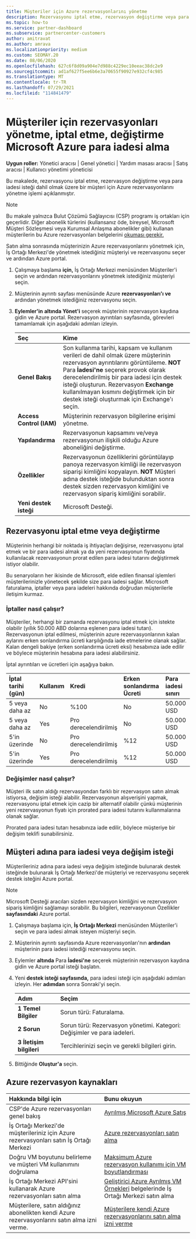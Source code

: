 ```yaml
---
title: Müşteriler için Azure rezervasyonlarını yönetme
description: Rezervasyonu iptal etme, rezervasyon değiştirme veya para iadesi isteği gibi bir müşteri için Azure rezervasyonlarını yönetmeyi öğrenin.
ms.topic: how-to
ms.service: partner-dashboard
ms.subservice: partnercenter-customers
author: amitravat
ms.author: amrava
ms.localizationpriority: medium
ms.custom: SEOMAY.20
ms.date: 08/06/2020
ms.openlocfilehash: 627c6f8d09a904e7d988c4229ec10eeac38dc2e9
ms.sourcegitcommit: ad1af627f5ee6b6e3a70655f90927e932cf4c985
ms.translationtype: MT
ms.contentlocale: tr-TR
ms.lasthandoff: 07/29/2021
ms.locfileid: "114841479"
---
```

# <a name="manage-cancel-exchange-or-refund-microsoft-azure-reservations-for-customers"></a>Müşteriler için rezervasyonları yönetme, iptal etme, değiştirme Microsoft Azure para iadesi alma

**Uygun roller:** Yönetici aracısı | Genel yönetici | Yardım masası aracısı | Satış aracısı | Kullanıcı yönetimi yöneticisi

Bu makalede, rezervasyonu iptal etme, rezervasyon değiştirme veya para iadesi isteği dahil olmak üzere bir müşteri için Azure rezervasyonlarını yönetme işlemi açıklanmıştır.

> [!NOTE]
> Bu makale yalnızca Bulut Çözümü Sağlayıcısı (CSP) programı iş ortakları için geçerlidir. Diğer abonelik türlerini (kullansanız öde, bireysel, Microsoft Müşteri Sözleşmesi veya Kurumsal Anlaşma abonelikler gibi) kullanan müşterilerin bu Azure rezervasyonları belgelerini [okuması gerekir.](/azure/cost-management-billing/reservations)

Satın alma sonrasında müşterinizin Azure rezervasyonlarını yönetmek için, İş Ortağı Merkezi'de yönetmek istediğiniz müşteriyi ve rezervasyonu seçer ve ardından Azure portal.

1. Çalışmaya başlama **için,** İş Ortağı Merkezi menüsünden Müşteriler'i seçin ve ardından rezervasyonlarını yönetmek istediğiniz müşteriyi seçin. 

2. Müşterinin ayrıntı sayfası menüsünde Azure **rezervasyonları'ı ve** ardından yönetmek istediğiniz rezervasyonu seçin.  

3. **Eylemler'in** **altında Yönet'i** seçerek müşterinin rezervasyon kaydına gidin ve Azure portal. Rezervasyon ayrıntıları sayfasında, görevleri tamamlamak için aşağıdaki adımları izleyin.  

    | **Seç**   | **Kime**    |
    |:-----------------------------|:-----------------|
    | **Genel Bakış**   | Son kullanma tarihi, kapsam ve kullanım verileri de dahil olmak üzere müşterinin rezervasyon ayrıntılarını görüntüleme. **NOT** Para **İadesi'ne** seçerek provok olarak derecelendirilmiş bir para iadesi için destek isteği oluşturun. Rezervasyon **Exchange** kullanılmayan kısmını değiştirmek için bir destek isteği oluşturmak için Exchange'ı seçin.  
    | **Access Control (IAM)**   | Müşterinin rezervasyon bilgilerine erişimi yönetme.|
    | **Yapılandırma**   | Rezervasyonun kapsamını ve/veya rezervasyonun ilişkili olduğu Azure aboneliğini değiştirme.    |
    | **Özellikler**   | Rezervasyonun özelliklerini görüntülayıp panoya rezervasyon kimliği ile rezervasyon siparişi kimliğini kopyalayın. **NOT** Müşteri adına destek isteğide bulunduktan sonra destek sizden rezervasyon kimliğini ve rezervasyon sipariş kimliğini sorabilir.    |
    | **Yeni destek isteği**    | Microsoft Desteği.   |
 
## <a name="cancel-or-exchange-a-reservation"></a>Rezervasyonu iptal etme veya değiştirme

Müşterinin herhangi bir noktada iş ihtiyaçları değişirse, rezervasyonu iptal etmek ve bir para iadesi almak ya da yeni rezervasyonun fiyatında kullanılacak rezervasyonun prorat edilen para iadesi tutarını değiştirmek istiyor olabilir.

Bu senaryoların her ikisinde de Microsoft, elde edilen finansal işlemleri müşterilerinizle yönetecek şekilde size para iadesi sağlar. Microsoft faturalama, iptaller veya para iadeleri hakkında doğrudan müşterilerle iletişim kurmaz.

### <a name="how-cancellations-work"></a>İptaller nasıl çalışır?

Müşteriler, herhangi bir zamanda rezervasyonu iptal etmek için istekte olabilir (yıllık 50.000 ABD dolarına eşlenen para iadesi tutarı). Rezervasyonun iptal edilmesi, müşterinin azure rezervasyonlarının kalan aylarını erken sonlandırma ücreti karşılığında iade etmelerine olanak sağlar. Kalan dengeli bakiye (erken sonlandırma ücreti eksi) hesabınıza iade edilir ve böylece müşterinin hesabına para iadesi alabilirsiniz. 

İptal ayrıntıları ve ücretleri için aşağıya bakın.


|**İptal tarihi**<br> (gün)   |**Kullanım**    |**Kredi**  |**Erken sonlandırma**<br> Ücreti    |**Para iadesi sınırı** | 
|:----------------------------------|:------------|:-----------|:--------------------------------|:--------------|
|5 veya daha az                         | No          | %100       | No                              | 50.000 USD   |
|5 veya daha az                         | Yes         | Pro derecelendirilmiş  | No                              | 50.000 USD   |
|5'in üzerinde                        | No          | Pro derecelendirilmiş  | %12                             | 50.000 USD   |
|5'in üzerinde                        | Yes         | Pro derecelendirilmiş  | %12                             | 50.000 USD   |

### <a name="how-exchanges-work"></a>Değişimler nasıl çalışır? 

Müşteri ilk satın aldığı rezervasyondan farklı bir rezervasyon satın almak istiyorsa, değişim isteği alabilir. Rezervasyonun alışverişini yapmak, rezervasyonu iptal etmek için cazip bir alternatif olabilir çünkü müşterinin yeni rezervasyonun fiyatı için prorated para iadesi tutarını kullanmalarına olanak sağlar. 

Prorated para iadesi tutarı hesabınıza iade edilir, böylece müşteriye bir değişim teklifi sunabilirsiniz.

## <a name="request-a-refund-or-exchange-on-behalf-of-a-customer"></a>Müşteri adına para iadesi veya değişim isteği

Müşterileriniz adına para iadesi veya değişim isteğinde bulunarak destek isteğinde bulunarak İş Ortağı Merkezi'de müşteriyi ve rezervasyonu seçerek destek isteğini Azure portal. 

>[!NOTE]
>Microsoft Desteği aracıları sizden rezervasyon kimliğini ve rezervasyon sipariş kimliğini sağlamayı sorabilir. Bu bilgileri, rezervasyonun Özellikler **sayfasındaki** Azure portal.

1. Çalışmaya başlama için, **İş Ortağı Merkezi** menüsünden Müşteriler'i seçin ve para iadesi almak isteyen müşteriyi seçin. 

2. Müşterinin ayrıntı sayfasında Azure rezervasyonları'nın **ardından** müşterinin para iadesi istediği rezervasyonu seçin.  

3. Eylemler **altında** Para **İadesi'ne** seçerek müşterinin rezervasyon kaydına gidin ve Azure portal isteği başlatın.  

4. Yeni **destek isteği sayfasında,** para iadesi isteği için aşağıdaki adımları izleyin. Her **adımdan** sonra Sonraki'yi seçin. 

   |**Adım**                    |**Seçim**    |
   |:---------------------------|:-----------------|
   |**1 Temel Bilgiler**                |Sorun türü: Faturalama.  |
   |**2 Sorun**               |Sorun türü: Rezervasyon yönetimi. Kategori: Değişimler ve para iadeleri. |
   |**3 İletişim bilgileri**   |Tercihlerinizi seçin ve gerekli bilgileri girin. 

5. Bittiğinde **Oluştur'a** seçin.

## <a name="azure-reservations-resources"></a>Azure rezervasyon kaynakları

|**Hakkında bilgi için**   |**Bunu okuyun**    |
|:-----------------------------|:-----------------|
|CSP'de Azure rezervasyonları genel bakış  | [Ayrılmış Microsoft Azure Satış](azure-reservations.md) |
|İş Ortağı Merkezi'de müşterileriniz için Azure rezervasyonları satın İş Ortağı Merkezi   | [Azure rezervasyonları satın alma](azure-reservations-buying.md) |
|Doğru VM boyutunu belirleme ve müşteri VM kullanımını doğrulama   | [Maksimum Azure rezervasyon kullanımı için VM boyutlandırması](azure-usage.md)   |
|İş Ortağı Merkezi API'sini kullanarak Azure rezervasyonları satın alma | [Geliştirici Azure Ayrılmış VM Örnekleri](/partner-center/develop/purchase-azure-reservations) belgelerinde İş Ortağı Merkezi satın alma   |
|Müşterilere, satın aldığınız abonelikten kendi Azure rezervasyonlarını satın alma izni verme. | [Müşterilere kendi Azure rezervasyonlarını satın alma izni verme](give-customers-permission.md)   |